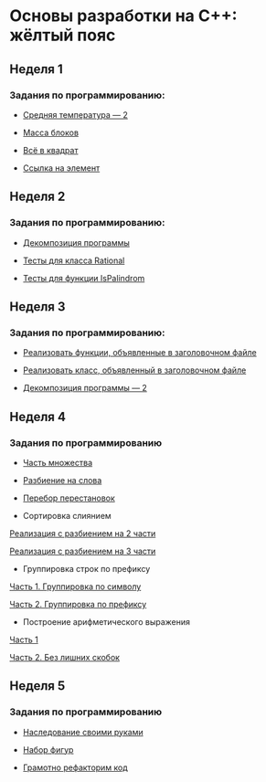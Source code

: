 # Основы разработки на C++: жёлтый пояс

## Неделя 1

### Задания по программированию:

- [Средняя температура — 2](https://github.com/SemyonSemenov/Basics-of-Cpp-Development-Yellow-Belt/blob/8813e9ac760069ecdd3ffb09f45eb720a925890e/Week%201/%D0%A1%D1%80%D0%B5%D0%B4%D0%BD%D1%8F%D1%8F%20%D1%82%D0%B5%D0%BC%D0%BF%D0%B5%D1%80%D0%B0%D1%82%D1%83%D1%80%D0%B0%20%E2%80%94%202.cpp)

- [Масса блоков](https://github.com/SemyonSemenov/Basics-of-Cpp-Development-Yellow-Belt/blob/8316fa500beb0960ec6135b9db94f429d1f74758/Week%201/%D0%9C%D0%B0%D1%81%D1%81%D0%B0%20%D0%B1%D0%BB%D0%BE%D0%BA%D0%BE%D0%B2.cpp)

- [Всё в квадрат](https://github.com/SemyonSemenov/Basics-of-Cpp-Development-Yellow-Belt/blob/fdc0d5eeb29d56502a46448bd4aae3029d2c03f7/Week%201/%D0%92%D1%81%D1%91%20%D0%B2%20%D0%BA%D0%B2%D0%B0%D0%B4%D1%80%D0%B0%D1%82.cpp)

- [Ссылка на элемент](https://github.com/SemyonSemenov/Basics-of-Cpp-Development-Yellow-Belt/blob/2c07d2defc6608d180c6fcfb793f8266c9037b42/Week%201/%D0%A1%D1%81%D1%8B%D0%BB%D0%BA%D0%B0%20%D0%BD%D0%B0%20%D1%8D%D0%BB%D0%B5%D0%BC%D0%B5%D0%BD%D1%82.cpp)

## Неделя 2

### Задания по программированию:

- [Декомпозиция программы](https://github.com/SemyonSemenov/Basics-of-Cpp-Development-Yellow-Belt/blob/5ac0d3fab3512bb52403e364ffbd55b86aec9ea4/Week%202/%D0%94%D0%B5%D0%BA%D0%BE%D0%BC%D0%BF%D0%BE%D0%B7%D0%B8%D1%86%D0%B8%D1%8F%20%D0%BF%D1%80%D0%BE%D0%B3%D1%80%D0%B0%D0%BC%D0%BC%D1%8B.cpp)

- [Тесты для класса Rational](https://github.com/SemyonSemenov/Basics-of-Cpp-Development-Yellow-Belt/blob/7e357b2558cbcda45d86789252d604c1e946e8bd/Week%202/%D0%A2%D0%B5%D1%81%D1%82%D1%8B%20%D0%B4%D0%BB%D1%8F%20%D0%BA%D0%BB%D0%B0%D1%81%D1%81%D0%B0%20Rational.cpp)

- [Тесты для функции IsPalindrom](https://github.com/SemyonSemenov/Basics-of-Cpp-Development-Yellow-Belt/blob/6d202f11c0ecffe9e5dcfaa1ce0ee33356325e69/Week%202/%D0%A2%D0%B5%D1%81%D1%82%D1%8B%20%D0%B4%D0%BB%D1%8F%20%D1%84%D1%83%D0%BD%D0%BA%D1%86%D0%B8%D0%B8%20IsPalindrom.cpp)

## Неделя 3

### Задания по программированию:

- [Реализовать функции, объявленные в заголовочном файле](https://github.com/SemyonSemenov/Basics-of-Cpp-Development-Yellow-Belt/blob/4783b4497aa2674a3b1dcde8ec79d67a26b2b204/Week%203/%D0%A0%D0%B5%D0%B0%D0%BB%D0%B8%D0%B7%D0%BE%D0%B2%D0%B0%D1%82%D1%8C%20%D1%84%D1%83%D0%BD%D0%BA%D1%86%D0%B8%D0%B8,%20%D0%BE%D0%B1%D1%8A%D1%8F%D0%B2%D0%BB%D0%B5%D0%BD%D0%BD%D1%8B%D0%B5%20%D0%B2%20%D0%B7%D0%B0%D0%B3%D0%BE%D0%BB%D0%BE%D0%B2%D0%BE%D1%87%D0%BD%D0%BE%D0%BC%20%D1%84%D0%B0%D0%B9%D0%BB%D0%B5.cpp)
- [Реализовать класс, объявленный в заголовочном файле](https://github.com/SemyonSemenov/Basics-of-Cpp-Development-Yellow-Belt/blob/73a98798f78d97e69da08ac069ab8fcda6987179/Week%203/%D0%A0%D0%B5%D0%B0%D0%BB%D0%B8%D0%B7%D0%BE%D0%B2%D0%B0%D1%82%D1%8C%20%D0%BA%D0%BB%D0%B0%D1%81%D1%81,%20%D0%BE%D0%B1%D1%8A%D1%8F%D0%B2%D0%BB%D0%B5%D0%BD%D0%BD%D1%8B%D0%B9%20%D0%B2%20%D0%B7%D0%B0%D0%B3%D0%BE%D0%BB%D0%BE%D0%B2%D0%BE%D1%87%D0%BD%D0%BE%D0%BC%20%D1%84%D0%B0%D0%B9%D0%BB%D0%B5.cpp)

- [Декомпозиция программы — 2](https://github.com/SemyonSemenov/Basics-of-Cpp-Development-Yellow-Belt/blob/31963eb3528c121f28f505b1c81b57fc72c62c48/Week%203/%D0%94%D0%B5%D0%BA%D0%BE%D0%BC%D0%BF%D0%BE%D0%B7%D0%B8%D1%86%D0%B8%D1%8F%20%D0%BF%D1%80%D0%BE%D0%B3%D1%80%D0%B0%D0%BC%D0%BC%D1%8B%20%E2%80%94%202/%D0%94%D0%B5%D0%BA%D0%BE%D0%BC%D0%BF%D0%BE%D0%B7%D0%B8%D1%86%D0%B8%D1%8F%20%D0%BF%D1%80%D0%BE%D0%B3%D1%80%D0%B0%D0%BC%D0%BC%D1%8B%20%E2%80%94%202.rar)

## Неделя 4

### Задания по программированию

- [Часть множества](https://github.com/SemyonSemenov/Basics-of-Cpp-Development-Yellow-Belt/blob/54f2daf8a13178ffabebb54f76cac55c5814f02a/Week%204/%D0%A7%D0%B0%D1%81%D1%82%D1%8C%20%D0%BC%D0%BD%D0%BE%D0%B6%D0%B5%D1%81%D1%82%D0%B2%D0%B0.cpp)

- [Разбиение на слова](https://github.com/SemyonSemenov/Basics-of-Cpp-Development-Yellow-Belt/blob/3cd004804c75aa659c5b73611f6f17691135f5c4/Week%204/%D0%A0%D0%B0%D0%B7%D0%B1%D0%B8%D0%B5%D0%BD%D0%B8%D0%B5%20%D0%BD%D0%B0%20%D1%81%D0%BB%D0%BE%D0%B2%D0%B0.cpp)

- [Перебор перестановок](https://github.com/SemyonSemenov/Basics-of-Cpp-Development-Yellow-Belt/blob/737915895d060297948c73cd4a8fc014ae6614d2/Week%204/%D0%9F%D0%B5%D1%80%D0%B5%D0%B1%D0%BE%D1%80%20%D0%BF%D0%B5%D1%80%D0%B5%D1%81%D1%82%D0%B0%D0%BD%D0%BE%D0%B2%D0%BE%D0%BA.cpp)

- Сортировка слиянием

[Реализация с разбиением на 2 части](https://github.com/SemyonSemenov/Basics-of-Cpp-Development-Yellow-Belt/blob/737915895d060297948c73cd4a8fc014ae6614d2/Week%204/%D0%A1%D0%BE%D1%80%D1%82%D0%B8%D1%80%D0%BE%D0%B2%D0%BA%D0%B0%20%D1%81%D0%BB%D0%B8%D1%8F%D0%BD%D0%B8%D0%B5%D0%BC.%20%D0%A0%D0%B5%D0%B0%D0%BB%D0%B8%D0%B7%D0%B0%D1%86%D0%B8%D1%8F%20%D1%81%20%D1%80%D0%B0%D0%B7%D0%B1%D0%B8%D0%B5%D0%BD%D0%B8%D0%B5%D0%BC%20%D0%BD%D0%B0%202%20%D1%87%D0%B0%D1%81%D1%82%D0%B8.cpp)

[Реализация с разбиением на 3 части](https://github.com/SemyonSemenov/Basics-of-Cpp-Development-Yellow-Belt/blob/737915895d060297948c73cd4a8fc014ae6614d2/Week%204/%D0%A1%D0%BE%D1%80%D1%82%D0%B8%D1%80%D0%BE%D0%B2%D0%BA%D0%B0%20%D1%81%D0%BB%D0%B8%D1%8F%D0%BD%D0%B8%D0%B5%D0%BC.%20%D0%A0%D0%B5%D0%B0%D0%BB%D0%B8%D0%B7%D0%B0%D1%86%D0%B8%D1%8F%20%D1%81%20%D1%80%D0%B0%D0%B7%D0%B1%D0%B8%D0%B5%D0%BD%D0%B8%D0%B5%D0%BC%20%D0%BD%D0%B0%203%20%D1%87%D0%B0%D1%81%D1%82%D0%B8.cpp)

- Группировка строк по префиксу

[Часть 1. Группировка по символу](https://github.com/SemyonSemenov/Basics-of-Cpp-Development-Yellow-Belt/blob/4ed9e9eca6e63b2fc9a0349d5a20c4c9654eae3c/Week%204/%D0%A7%D0%B0%D1%81%D1%82%D1%8C%201.%20%D0%93%D1%80%D1%83%D0%BF%D0%BF%D0%B8%D1%80%D0%BE%D0%B2%D0%BA%D0%B0%20%D0%BF%D0%BE%20%D1%81%D0%B8%D0%BC%D0%B2%D0%BE%D0%BB%D1%83.cpp)

[Часть 2. Группировка по префиксу](https://github.com/SemyonSemenov/Basics-of-Cpp-Development-Yellow-Belt/blob/4ed9e9eca6e63b2fc9a0349d5a20c4c9654eae3c/Week%204/%D0%A7%D0%B0%D1%81%D1%82%D1%8C%202.%20%D0%93%D1%80%D1%83%D0%BF%D0%BF%D0%B8%D1%80%D0%BE%D0%B2%D0%BA%D0%B0%20%D0%BF%D0%BE%20%D0%BF%D1%80%D0%B5%D1%84%D0%B8%D0%BA%D1%81%D1%83.cpp)

- Построение арифметического выражения

[Часть 1](https://github.com/SemyonSemenov/Basics-of-Cpp-Development-Yellow-Belt/blob/20c5303493c2686d3c8796a5f9cbf56c9af6aa08/Week%204/%D0%A7%D0%B0%D1%81%D1%82%D1%8C%201.%20%D0%9F%D0%BE%D1%81%D1%82%D1%80%D0%BE%D0%B5%D0%BD%D0%B8%D0%B5%20%D0%B0%D1%80%D0%B8%D1%84%D0%BC%D0%B5%D1%82%D0%B8%D1%87%D0%B5%D1%81%D0%BA%D0%BE%D0%B3%D0%BE%20%D0%B2%D1%8B%D1%80%D0%B0%D0%B6%D0%B5%D0%BD%D0%B8%D1%8F.cpp)

[Часть 2. Без лишних скобок](https://github.com/SemyonSemenov/Basics-of-Cpp-Development-Yellow-Belt/blob/20c5303493c2686d3c8796a5f9cbf56c9af6aa08/Week%204/%D0%A7%D0%B0%D1%81%D1%82%D1%8C%202.%20%D0%91%D0%B5%D0%B7%20%D0%BB%D0%B8%D1%88%D0%BD%D0%B8%D1%85%20%D1%81%D0%BA%D0%BE%D0%B1%D0%BE%D0%BA.cpp)

## Неделя 5

### Задания по программированию

- [Наследование своими руками](https://github.com/SemyonSemenov/Basics-of-Cpp-Development-Yellow-Belt/blob/c58cbf7eb82a3a624f979e561674dce78a6b63a2/Week%205/%D0%9D%D0%B0%D1%81%D0%BB%D0%B5%D0%B4%D0%BE%D0%B2%D0%B0%D0%BD%D0%B8%D0%B5%20%D1%81%D0%B2%D0%BE%D0%B8%D0%BC%D0%B8%20%D1%80%D1%83%D0%BA%D0%B0%D0%BC%D0%B8.cpp)

- [Набор фигур](https://github.com/SemyonSemenov/Basics-of-Cpp-Development-Yellow-Belt/blob/3d377b02005c342609971d9019207abded3798af/Week%205/%D0%9D%D0%B0%D0%B1%D0%BE%D1%80%20%D1%84%D0%B8%D0%B3%D1%83%D1%80.cpp)

- [Грамотно рефакторим код](https://github.com/SemyonSemenov/Basics-of-Cpp-Development-Yellow-Belt/blob/f7028c9e3a830beefcaa66f61de33e36add18f8e/Week%205/%D0%93%D1%80%D0%B0%D0%BC%D0%BE%D1%82%D0%BD%D0%BE%20%D1%80%D0%B5%D1%84%D0%B0%D0%BA%D1%82%D0%BE%D1%80%D0%B8%D0%BC%20%D0%BA%D0%BE%D0%B4.cpp)
